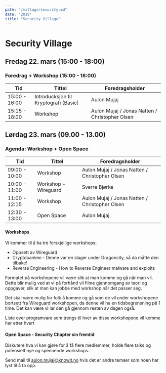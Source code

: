 ```yaml
---
path: "/village/security.md"
date: "2019"
title: "Security Village"
---
```

# Security Village

## Fredag 22. mars (15:00 - 18:00)
### Foredrag + Workshop (15:00 - 16:00)

|  	Tid	 |	Tittel	  | Foredragsholder |
| ----------- | ----------- 		  | -----------|
| 15:00 - 16:00 | Introducksjon til Kryptografi (Basic)         |	 	Aulon Mujaj      |
| 15:15 - 18:00 | Workshop | Aulon Mujaj / Jonas Natten / Christopher Olsen |

## Lørdag 23. mars (09.00 - 13.00)
### Agenda: Workshop + Open Space

|  		Tid	    |		Tittel |  Foredragsholder |
| ----------- | ----------- 		 | --------- |
| 09:00 - 10:00 | Workshop | Aulon Mujaj / Jonas Natten / Christopher Olsen |
| 10:00 - 11:00 | Workshop - Wireguard        | Sverre Bjørke |
| 11:00 - 12:15 | Workshop | Aulon Mujaj / Jonas Natten / Christopher Olsen |
| 12:30 - 13:00 | Open Space | Aulon Mujaj |

#### Workshops
Vi kommer til å ha tre forskjellige workshops:

  - Oppsett av Wireguard
  - Cryptobanken - Denne var en slager under Dragoncity, så da måtte den tilbake!
  - Reverse Engineering - How to Reverse Engineer malware and exploits

Formatet på workshopene vil være slik at man komme og gå når man vil. Dette blir mulig ved at vi på forhånd vil filme gjennomgang av teori og oppgaver, slik at man kan jobbe med workshop når det passer seg.

Det skal være mulig for folk å komme og gå som de vil under workshopene bortsett fra Wireguard workshopen, da denne vil ha en tidsbegrensning på 1 time. Det kan være vi lar den gå gjennom resten av dagen også.

Liste over programvare som trengs til hver av disse workshopene vil komme her etter hvert


#### Open Space - Security Chapter sin fremtid
Diskutere hva vi kan gjøre for å få flere medlemmer, holde flere talks og potensielt nye og spennende workshops.

Send mail til aulon.mujaj@knowit.no hvis det er andre temaer som noen har lyst til å ta opp.
